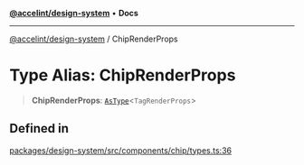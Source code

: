 [**@accelint/design-system**](../README.md) • **Docs**

***

[@accelint/design-system](../README.md) / ChipRenderProps

# Type Alias: ChipRenderProps

> **ChipRenderProps**: [`AsType`](AsType.md)\<`TagRenderProps`\>

## Defined in

[packages/design-system/src/components/chip/types.ts:36](https://github.com/gohypergiant/standard-toolkit/blob/258694cea8ed8bbd956b3cf5da47c2c9debcf127/packages/design-system/src/components/chip/types.ts#L36)
